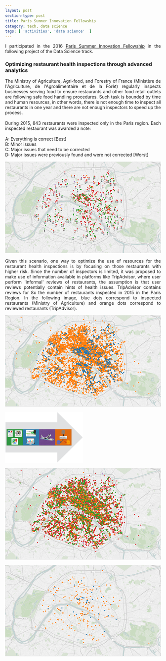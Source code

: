 ```yaml
---
layout: post
section-type: post
title: Paris Summer Innovation Fellowship
category: tech, data science
tags: [ 'activities', 'data science'  ]
---
```


<p style='text-align: justify;'>
I participated in the 2016 <a href="http://www.summerfellows.paris/"
target="_blank">Paris Summer Innovation Fellowship</a> in the following project
of the Data Science track.
</p>

### Optimizing restaurant health inspections through advanced analytics

<p style='text-align: justify;'>
The Ministry of Agriculture, Agri-food, and Forestry of France (Ministère de
l'Agriculture, de l'Agroalimentaire et de la Forêt) regularly inspects
businesses serving food to ensure restaurants and other food retail outlets are
following safe food handling procedures. Such task is bounded by time and human
resources, in other words, there is not enough time to inspect all restaurants
in one year and there are not enough inspectors to speed up the process.<br />
<br />
During 2015, 843 restaurants were inspected only in the Paris region. Each
inspected restaurant was awarded a note:<br />
<br />
A: Everything is correct [Best]<br />
B: Minor issues<br />
C: Major issues that need to be corrected<br />
D: Major issues were previously found and were not corrected [Worst]<br />
</p>

![Inspections 2015](/img/post_psif2016/inspection-notes.png)

<p style='text-align: justify;'>
Given this scenario, one way to optimize the use of resources for the restaurant
health inspections is by focusing on those restaurants with higher risk.
Since the number of inspectors is limited, it was proposed to make use of
information available in platforms like TripAdvisor, where user perform
'informal' reviews of restaurants, the assumption is that user reviews
potentially contain hints of health issues. TripAdvisor contains reviews for 8x
the number of restaurants inspected in 2015 in the Paris Region. In the
following image, blue dots correspond to inspected restaurants (Ministry of
Agriculture) and orange dots correspond to reviewed restaurants (TripAdvisor).
</p>

![Inspections and Reviews](/img/post_psif2016/inspections-reviews.png)

<img src="/img/post_psif2016/steps.png" width="50%" border="none" />

![Model](/img/post_psif2016/predictions.png)

![High Risk](/img/post_psif2016/note-d.png)
